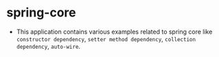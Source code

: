 # spring-core

- This application contains various examples related to spring core like `constructor dependency`, `setter method dependency`, `collection dependency`, `auto-wire`.
